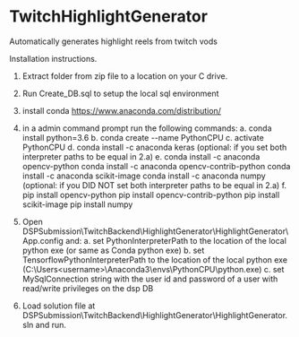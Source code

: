 # TwitchHighlightGenerator
Automatically generates highlight reels from twitch vods

Installation instructions.

1. Extract folder from zip file to a location on your C drive.
2. Run Create_DB.sql to setup the local sql environment
3. install conda https://www.anaconda.com/distribution/
4. in a admin command prompt run the following commands:
    a. conda install python=3.6
    b. conda create --name PythonCPU
    c. activate PythonCPU
    d. conda install -c anaconda keras
    (optional: if you set both interpreter paths to be equal in 2.a)
    e. conda install -c anaconda opencv-python
       conda install -c anaconda opencv-contrib-python
       conda install -c anaconda scikit-image
       conda install -c anaconda numpy
    (optional: if you DID NOT set both interpreter paths to be equal in 2.a)
    f.  pip install opencv-python
        pip install opencv-contrib-python
        pip install scikit-image
        pip install numpy
    
5. Open DSPSubmission\TwitchBackend\HighlightGenerator\HighlightGenerator\App.config and:
    a. set PythonInterpreterPath to the location of the local python exe (or same as Conda python exe)
    b. set TensorflowPythonInterpreterPath to the location of the local python exe (C:\Users\<username>\Anaconda3\envs\PythonCPU\python.exe)
    c. set MySqlConnection string with the user id and password of a user with read/write privileges on the dsp DB

6. Load solution file at DSPSubmission\TwitchBackend\HighlightGenerator\HighlightGenerator.sln and run.